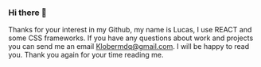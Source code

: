 ### Hi there 👋

Thanks for your interest in my Github, my name is Lucas, I use REACT and some CSS frameworks.
If you have any questions about work and projects you can send me an email Klobermdq@gmail.com.
I will be happy to read you.
Thank you again for your time reading me.

<!--
**kloberdanz/kloberdanz** is a ✨ _special_ ✨ repository because its `README.md` (this file) appears on your GitHub profile.

Here are some ideas to get you started:

- 🔭 I’m currently working on Javascript
- 🌱 I’m currently learning Forntend with React
- 👯 I’m looking to collaborate on a stable remote proyect
- 🤔 I’m looking for help with Next.js
- 💬 Ask me about ofert to remote jobs
- 📫 How to reach me: klobermdq@gmail.com
- 😄 Pronouns: ...
- ⚡ Fun fact: ...
-->
